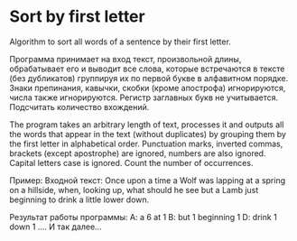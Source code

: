# Sort by first letter
Algorithm to sort all words of a sentence by their first letter.

Программа принимает на вход текст, произвольной длины, обрабатывает его и выводит все слова, которые встречаются в тексте (без дубликатов) группируя их по первой букве в алфавитном порядке. Знаки препинания, кавычки, скобки (кроме апострофа) игнорируются, числа также игнорируются. Регистр заглавных букв не учитывается. Подсчитать количество вхождений.

The program takes an arbitrary length of text, processes it and outputs all the words that appear in the text (without duplicates) by grouping them by the first letter in alphabetical order. Punctuation marks, inverted commas, brackets (except apostrophe) are ignored, numbers are also ignored. Capital letters case is ignored. Count the number of occurrences.

Пример:
Входной текст:
Once upon a time a Wolf was lapping at a spring on a hillside, when, looking up, what should he see but a Lamb just beginning to drink a little lower down.
 
Результат работы программы:
A: a 6
     at 1
B: but 1
     beginning 1
D: drink  1
     down 1
…. 
И так далее…
